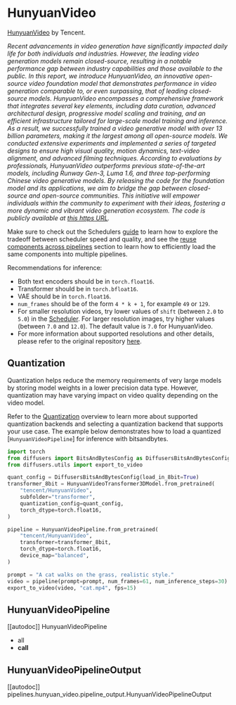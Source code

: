 <!-- Copyright 2024 The HuggingFace Team. All rights reserved.
#
# Licensed under the Apache License, Version 2.0 (the "License");
# you may not use this file except in compliance with the License.
# You may obtain a copy of the License at
#
#     http://www.apache.org/licenses/LICENSE-2.0
#
# Unless required by applicable law or agreed to in writing, software
# distributed under the License is distributed on an "AS IS" BASIS,
# WITHOUT WARRANTIES OR CONDITIONS OF ANY KIND, either express or implied.
# See the License for the specific language governing permissions and
# limitations under the License. -->

# HunyuanVideo

[HunyuanVideo](https://www.arxiv.org/abs/2412.03603) by Tencent.

*Recent advancements in video generation have significantly impacted daily life for both individuals and industries. However, the leading video generation models remain closed-source, resulting in a notable performance gap between industry capabilities and those available to the public. In this report, we introduce HunyuanVideo, an innovative open-source video foundation model that demonstrates performance in video generation comparable to, or even surpassing, that of leading closed-source models. HunyuanVideo encompasses a comprehensive framework that integrates several key elements, including data curation, advanced architectural design, progressive model scaling and training, and an efficient infrastructure tailored for large-scale model training and inference. As a result, we successfully trained a video generative model with over 13 billion parameters, making it the largest among all open-source models. We conducted extensive experiments and implemented a series of targeted designs to ensure high visual quality, motion dynamics, text-video alignment, and advanced filming techniques. According to evaluations by professionals, HunyuanVideo outperforms previous state-of-the-art models, including Runway Gen-3, Luma 1.6, and three top-performing Chinese video generative models. By releasing the code for the foundation model and its applications, we aim to bridge the gap between closed-source and open-source communities. This initiative will empower individuals within the community to experiment with their ideas, fostering a more dynamic and vibrant video generation ecosystem. The code is publicly available at [this https URL](https://github.com/Tencent/HunyuanVideo).*

<Tip>

Make sure to check out the Schedulers [guide](../../using-diffusers/schedulers) to learn how to explore the tradeoff between scheduler speed and quality, and see the [reuse components across pipelines](../../using-diffusers/loading#reuse-a-pipeline) section to learn how to efficiently load the same components into multiple pipelines.

</Tip>

Recommendations for inference:
- Both text encoders should be in `torch.float16`.
- Transformer should be in `torch.bfloat16`.
- VAE should be in `torch.float16`.
- `num_frames` should be of the form `4 * k + 1`, for example `49` or `129`.
- For smaller resolution videos, try lower values of `shift` (between `2.0` to `5.0`) in the [Scheduler](https://huggingface.co/docs/diffusers/main/en/api/schedulers/flow_match_euler_discrete#diffusers.FlowMatchEulerDiscreteScheduler.shift). For larger resolution images, try higher values (between `7.0` and `12.0`). The default value is `7.0` for HunyuanVideo.
- For more information about supported resolutions and other details, please refer to the original repository [here](https://github.com/Tencent/HunyuanVideo/).

## Quantization

Quantization helps reduce the memory requirements of very large models by storing model weights in a lower precision data type. However, quantization may have varying impact on video quality depending on the video model.

Refer to the [Quantization](../../quantization/overview) overview to learn more about supported quantization backends and selecting a quantization backend that supports your use case. The example below demonstrates how to load a quantized [`HunyuanVideoPipeline`] for inference with bitsandbytes.

```py
import torch
from diffusers import BitsAndBytesConfig as DiffusersBitsAndBytesConfig, HunyuanVideoTransformer3DModel, HunyuanVideoPipeline
from diffusers.utils import export_to_video

quant_config = DiffusersBitsAndBytesConfig(load_in_8bit=True)
transformer_8bit = HunyuanVideoTransformer3DModel.from_pretrained(
    "tencent/HunyuanVideo",
    subfolder="transformer",
    quantization_config=quant_config,
    torch_dtype=torch.float16,
)

pipeline = HunyuanVideoPipeline.from_pretrained(
    "tencent/HunyuanVideo",
    transformer=transformer_8bit,
    torch_dtype=torch.float16,
    device_map="balanced",
)

prompt = "A cat walks on the grass, realistic style."
video = pipeline(prompt=prompt, num_frames=61, num_inference_steps=30).frames[0]
export_to_video(video, "cat.mp4", fps=15)
```

## HunyuanVideoPipeline

[[autodoc]] HunyuanVideoPipeline
  - all
  - __call__

## HunyuanVideoPipelineOutput

[[autodoc]] pipelines.hunyuan_video.pipeline_output.HunyuanVideoPipelineOutput
